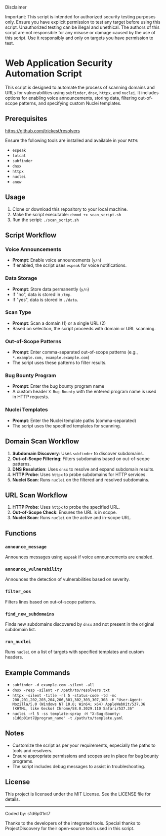 Disclaimer

Important: This script is intended for authorized security testing purposes only. Ensure you have explicit permission to test any target before using this script. Unauthorized testing can be illegal and unethical. The authors of this script are not responsible for any misuse or damage caused by the use of this script. Use it responsibly and only on targets you have permission to test.



# Web Application Security Automation Script


This script is designed to automate the process of scanning domains and URLs for vulnerabilities using `subfinder`, `dnsx`, `httpx`, and `nuclei`. It includes options for enabling voice announcements, storing data, filtering out-of-scope patterns, and specifying custom Nuclei templates.

## Prerequisites

https://github.com/trickest/resolvers


Ensure the following tools are installed and available in your `PATH`:
- `espeak`
- `lolcat`
- `subfinder`
- `dnsx`
- `httpx`
- `nuclei`
- `anew`

## Usage

1. Clone or download this repository to your local machine.
2. Make the script executable: `chmod +x scan_script.sh`
3. Run the script: `./scan_script.sh`

## Script Workflow

### Voice Announcements
- **Prompt**: Enable voice announcements (`y/n`)
- If enabled, the script uses `espeak` for voice notifications.

### Data Storage
- **Prompt**: Store data permanently (`y/n`)
- If "no", data is stored in `/tmp`.
- If "yes", data is stored in `./data`.

### Scan Type
- **Prompt**: Scan a domain (1) or a single URL (2)
- Based on selection, the script proceeds with domain or URL scanning.

### Out-of-Scope Patterns
- **Prompt**: Enter comma-separated out-of-scope patterns (e.g., `*.example.com, example.example.com`)
- The script uses these patterns to filter results.

### Bug Bounty Program
- **Prompt**: Enter the bug bounty program name
- A custom header `X-Bug-Bounty` with the entered program name is used in HTTP requests.

### Nuclei Templates
- **Prompt**: Enter the Nuclei template paths (comma-separated)
- The script uses the specified templates for scanning.

## Domain Scan Workflow

1. **Subdomain Discovery**: Uses `subfinder` to discover subdomains.
2. **Out-of-Scope Filtering**: Filters subdomains based on out-of-scope patterns.
3. **DNS Resolution**: Uses `dnsx` to resolve and expand subdomain results.
4. **HTTP Probe**: Uses `httpx` to probe subdomains for HTTP services.
5. **Nuclei Scan**: Runs `nuclei` on the filtered and resolved subdomains.

## URL Scan Workflow

1. **HTTP Probe**: Uses `httpx` to probe the specified URL.
2. **Out-of-Scope Check**: Ensures the URL is in scope.
3. **Nuclei Scan**: Runs `nuclei` on the active and in-scope URL.

## Functions

### `announce_message`
Announces messages using `espeak` if voice announcements are enabled.

### `announce_vulnerability`
Announces the detection of vulnerabilities based on severity.

### `filter_oos`
Filters lines based on out-of-scope patterns.

### `find_new_subdomains`
Finds new subdomains discovered by `dnsx` and not present in the original subdomain list.

### `run_nuclei`
Runs `nuclei` on a list of targets with specified templates and custom headers.

## Example Commands

- `subfinder -d example.com -silent -all`
- `dnsx -resp -silent -r /path/to/resolvers.txt`
- `httpx -silent -title -rl 5 -status-code -td -mc 200,201,202,203,204,206,301,302,303,307,308 -H "User-Agent: Mozilla/5.0 (Windows NT 10.0; Win64; x64) AppleWebKit/537.36 (KHTML, like Gecko) Chrome/58.0.3029.110 Safari/537.36"`
- `nuclei -rl 5 -ss template-spray -H "X-Bug-Bounty: s1d6p01nt7@program_name" -t /path/to/template.yaml`

## Notes

- Customize the script as per your requirements, especially the paths to tools and resolvers.
- Ensure appropriate permissions and scopes are in place for bug bounty programs.
- The script includes debug messages to assist in troubleshooting.

## License

This project is licensed under the MIT License. See the LICENSE file for details.

---

Coded by: s1d6p01nt7

Thanks to the developers of the integrated tools.
Special thanks to ProjectDiscovery for their open-source tools used in this script.

